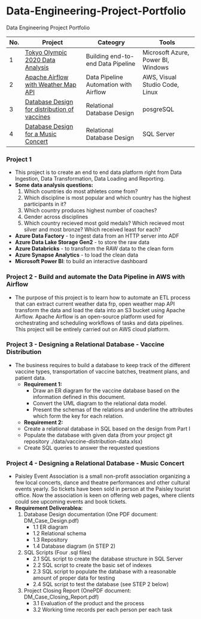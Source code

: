 # Data-Engineering-Project-Portfolio
Data Engineering Project Portfolio

| No. | Project | Cateogry | Tools |
|----------|----------|----------|----------|
| 1 | [Tokyo Olympic 2020 Data Analysis](https://github.com/Hannah-Abi/Olympics-Data-Analysis---Azure-Data-Engineering) | Building end-to-end Data Pipeline  | Microsoft Azure, Power BI, Windows |
| 2 | [Apache Airflow with Weather Map API](https://github.com/Hannah-Abi/Weather-Data-Pipeline-with-Apache-Airflow) |Data Pipeline Automation with Airflow | AWS, Visual Studio Code, Linux |
| 3 | [Database Design for distribution of vaccines](https://github.com/Hannah-Abi/Database-Design---Vaccine-Distribution) | Relational Database Design | posgreSQL |
| 4 | [Database Design for a Music Concert](https://github.com/Hannah-Abi/PE-Case---Database-Design) | Relational Database Design | SQL Server |

### Project 1 
- This project is to create an end to end data platform right from Data Ingestion, Data Transformation, Data Loading and Reporting.
- **Some data analysis questions:**
   1. Which countries do most athletes come from?
   2. Which discipline is most popular and which country has the highest participants in it?
   3. Which country produces highest number of coaches?
   4. Gender across disciplines
   5. Which country recieved most gold medals? Which recieved most silver and most bronze? Which received least for each?
 - **Azure Data Factory** - to ingest data from an HTTP server into ADF
 - **Azure Data Lake Storage Gen2** - to store the raw data
 - **Azure Databricks** - to transform the RAW data to the clean form
 - **Azure Synapse Analytics** - to load the clean data <br> 
 - **Microsoft Power BI**: to build an interactive dashboard

### Project 2 - Build and automate the Data Pipeline in AWS with Airflow
- The purpose of this project is to learn how to automate an ETL process that can extract current weather data frp, open weather map API  transform the data and load the data into an S3 bucket using Apache Airflow. Apache Airflow is an open-source platform used for orchestrating and scheduling workflows of tasks and data pipelines. This project will be entirely carried out on AWS cloud platform.
### Project 3 -  Designing a Relational Database - Vaccine Distribution
 - The business requires to build a database to keep track of the different vaccine types, transportation of vaccine batches, treatment plans, and patient data.
   - **Requirement 1:**
     - Draw an ER diagram for the vaccine database based on the information defined in this document.
     - Convert the UML diagram to the relational data model.
     - Present the schemas of the relations and underline the attributes which form the key for each relation.
    - **Requirement 2:**
     - Create a relational database in SQL based on the design from Part I
     - Populate the database with given data (from your project git repository ./data/vaccine-distribution-data.xlsx)
     - Create SQL queries to answer the requested questions
### Project 4 - Designing a Relational Database - Music Concert
 - Paisley Event Association is a small non-profit association organizing a few local concerts, dance and theatre performances and other cultural events yearly. So  tickets have been sold in person at the Paisley tourist office. Now the association is keen on offering web pages, where clients could see upcoming events and book tickets. 
- **Requirement Deliverablea:**
  1. Database Design documentation (One PDF document: DM_Case_Design.pdf)
     - 1.1 ER diagram
     - 1.2 Relational schema
     - 1.3 Repository
     - 1.4 Database diagram (in STEP 2)
  2. SQL Scripts (Four .sql files)
     - 2.1 SQL script to create the database structure in SQL Server
     - 2.2 SQL script to create the basic set of indexes
     - 2.3 SQL script to populate the database with a reasonable amount of proper data for testing
     - 2.4 SQL script to test the database (see STEP 2 below)
  3. Project Closing Report (OnePDF document: DM_Case_Closing_Report.pdf)
     - 3.1 Evaluation of the product and the process
     - 3.2 Working time records per each person per each task

